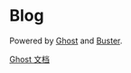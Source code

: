 # Blog
Powered by [Ghost](http://ghost.org) and [Buster](https://github.com/axitkhurana/buster/).

[Ghost 文档](https://docs.ghost.org/)
